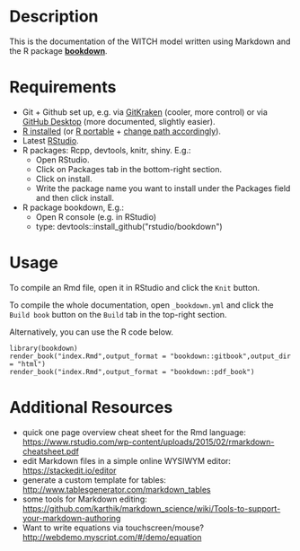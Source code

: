# Description

This is the documentation of the WITCH model written using Markdown and the R package [**bookdown**](https://bookdown.org/).

# Requirements

- Git + Github set up, e.g. via [GitKraken](https://www.gitkraken.com/) (cooler, more control) or via
  [GitHub Desktop](https://help.github.com/desktop/guides/getting-started/installing-github-desktop/)
  (more documented, slightly easier).
- [R installed](https://cran.r-project.org/bin/windows/base/) (or
  [R portable](https://sourceforge.net/projects/rportable/) + [change path accordingly](https://java.com/en/download/help/path.xml)).
- Latest [RStudio](https://www.rstudio.com/products/rstudio/download/preview/).
- R packages: Rcpp, devtools, knitr, shiny. E.g.:
  - Open RStudio.
  - Click on Packages tab in the bottom-right section.
  - Click on install.
  - Write the package name you want to install under the Packages field and then click install.
- R package bookdown, E.g.:
  - Open R console (e.g. in RStudio)
  - type: devtools::install_github("rstudio/bookdown")
  
# Usage

To compile an Rmd file, open it in RStudio and click the `Knit` button.

To compile the whole documentation, open `_bookdown.yml` and click the `Build
book` button on the `Build` tab in the top-right section.

Alternatively, you can use the R code below.

```{r}
library(bookdown)
render_book("index.Rmd",output_format = "bookdown::gitbook",output_dir = "html")
render_book("index.Rmd",output_format = "bookdown::pdf_book")
```

# Additional Resources

 - quick one page overview cheat sheet for the Rmd language: https://www.rstudio.com/wp-content/uploads/2015/02/rmarkdown-cheatsheet.pdf
 - edit Markdown files in a simple online WYSIWYM editor: https://stackedit.io/editor
 - generate a custom template for tables: http://www.tablesgenerator.com/markdown_tables
 - some tools for Markdown editing: https://github.com/karthik/markdown_science/wiki/Tools-to-support-your-markdown-authoring
 - Want to write equations via touchscreen/mouse? http://webdemo.myscript.com/#/demo/equation
